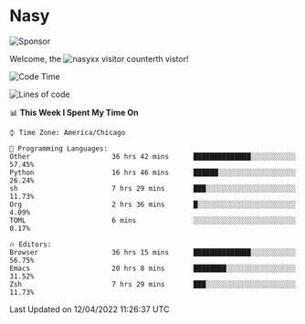 # Nasy

<!--
<p align="center">
<img height="200" src="https://github-readme-stats.vercel.app/api?username=nasyxx&count_private=true&show_icons=true&theme=dracula&include_all_commits=true"/>
<img height="200" src="https://github-readme-stats.vercel.app/api/top-langs/?username=nasyxx&theme=dracula&hide=html,jupyter+notebook&count_private=true&show_icons=true"/>
</p>

  
----------------
-->

![Sponsor](https://img.shields.io/static/v1.svg?label=Sponsor&message=%E2%9D%A4&logo=GitHub&style=flat&color=pink)
 
Welcome, the ![nasyxx visitor counter](https://count.getloli.com/get/@nasyxx?theme=rule34)th vistor!
 
<!--START_SECTION:waka-->
![Code Time](http://img.shields.io/badge/Code%20Time-2%2C223%20hrs%2025%20mins-blue)

![Lines of code](https://img.shields.io/badge/From%20Hello%20World%20I%27ve%20Written-5%20Million%20lines%20of%20code-blue)

📊 **This Week I Spent My Time On** 

```text
⌚︎ Time Zone: America/Chicago

💬 Programming Languages: 
Other                    36 hrs 42 mins      ██████████████░░░░░░░░░░░   57.45% 
Python                   16 hrs 46 mins      ██████░░░░░░░░░░░░░░░░░░░   26.24% 
sh                       7 hrs 29 mins       ███░░░░░░░░░░░░░░░░░░░░░░   11.73% 
Org                      2 hrs 36 mins       █░░░░░░░░░░░░░░░░░░░░░░░░   4.09% 
TOML                     6 mins              ░░░░░░░░░░░░░░░░░░░░░░░░░   0.17%

🔥 Editors: 
Browser                  36 hrs 15 mins      ██████████████░░░░░░░░░░░   56.75% 
Emacs                    20 hrs 8 mins       ████████░░░░░░░░░░░░░░░░░   31.52% 
Zsh                      7 hrs 29 mins       ███░░░░░░░░░░░░░░░░░░░░░░   11.73%

```


 Last Updated on 12/04/2022 11:26:37 UTC
<!--END_SECTION:waka-->

<!-- ![visitors](https://visitor-badge.laobi.icu/badge?page_id=nasyxx.nasyxx) -->
